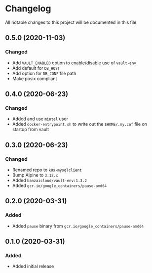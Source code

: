# Changelog

All notable changes to this project will be documented in this file.

## 0.5.0 (2020-11-03)
### Changed
- Add `VAULT_ENABLED` option to enable/disable use of `vault-env`
- Add default for `DB_HOST`
- Add option for `DB_CONF` file path
- Make posix compliant

## 0.4.0 (2020-06-23)
### Changed
- Added and use `mintel` user
- Added `docker-entrypoint.sh` to write out the `$HOME/.my.cnf` file on startup from vault

## 0.3.0 (2020-06-23)
### Changed
- Renamed repo to `k8s-mysqlclient`
- Bump Alpine to `3.12.x`
- Added `banzaicloud/vault-env:1.3.2`
- Added `gcr.io/google_containers/pause-amd64`

## 0.2.0 (2020-03-31)
### Added
- Added `pause` binary from `gcr.io/google_containers/pause-amd64`

## 0.1.0 (2020-03-31)
### Added
- Added initial release
